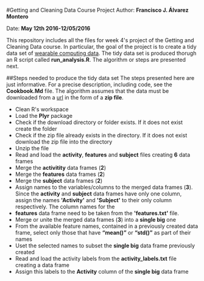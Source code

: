 #Getting and Cleaning Data Course Project
Author: **Francisco J. Álvarez Montero**

Date: **May 12th 2016-12/05/2016**

This repository includes all the files for week 4's project of the Getting and Cleaning Data course. In particular, the goal of the project is to create a tidy data set of [wearable computing data](http://archive.ics.uci.edu/ml/datasets/Human+Activity+Recognition+Using+Smartphones). The tidy data set is produced thorugh an R script called **run_analysis.R**. The algorithm or steps are presented next.

##Steps needed to produce the tidy data set
The steps presented here are just informative. For a precise description, including code, see the **Cookbook.Md** file. The algorithm assumes that the data must be downloaded from a [url](https://d396qusza40orc.cloudfront.net/getdata%2Fprojectfiles%2FUCI%20HAR%20Dataset.zip) in the form of a **zip file**. 

- Clean R's workspace
- Load the **Plyr** package
- Check if the download directory or folder exists. If it does not exist create the folder
- Check if the zip file already exists in the directory. If it does not exist download the zip file into the directory
- Unzip the file
- Read and load the **activity**, **features** and **subject** files creating **6** data frames
- Merge the **activitity** data frames (**2**)
- Merge the **features** data frames (**2**)
- Merge the **subject** data frames (**2**)
- Assign names to the variables/columns to the merged data frames (**3**). Since the **activity** and **subject** data frames have only one column, assign the names **'Activity'** and **'Subject'** to their only column respectively. The column names for the 
- **features** data frame need to be taken from the **'features.txt'** file.
- Merge or unite the merged data frames (**3**) into a **single big** one
- From the available feature names, contained in a previously created data frame, select only  those that have **“mean()”** or **“std()”** as part of their names
- Uset the selected names to subset the **single big** data frame previously created
- Read and load the activity labels from the **activity_labels.txt** file creating a data frame
- Assign this labels to the  **Activity** column of the **single big** data frame
